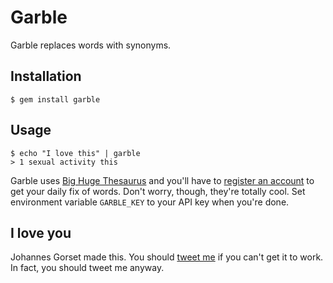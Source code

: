 # Garble

Garble replaces words with synonyms.

## Installation

    $ gem install garble

## Usage

    $ echo "I love this" | garble
    > 1 sexual activity this

Garble uses [Big Huge Thesaurus](http://words.bighugelabs.com/) and you'll have to
[register an account](http://words.bighugelabs.com/api.php) to get your daily fix of words.
Don't worry, though, they're totally cool. Set environment variable `GARBLE_KEY` to your API key
when you're done.

## I love you

Johannes Gorset made this. You should [tweet me](http://twitter.com/jgorset) if you can't get
it to work. In fact, you should tweet me anyway.

